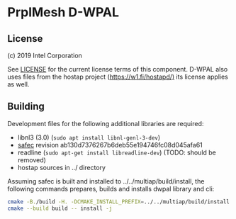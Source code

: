 # PrplMesh D-WPAL

## License

(c) 2019 Intel Corporation

See [LICENSE](LICENSE) for the current license terms of this component.
D-WPAL also uses files from the hostap project (<https://w1.fi/hostapd/)> its license applies as well.

## Building

Development files for the following additional libraries are required:

* libnl3 (3.0) (`sudo apt install libnl-genl-3-dev`)
* [safec](https://github.com/rurban/safeclib) revision ab130d7376267b6deb55e194746fc08d045afa61
* readline (`sudo apt-get install libreadline-dev`) (TODO: should be removed)
* hostap sources in ../ directory

Assuming safec is built and installed to ../../multiap/build/install, the following commands prepares, builds and installs
dwpal library and cli:

```bash
cmake -B./build -H. -DCMAKE_INSTALL_PREFIX=../../multiap/build/install
cmake --build build -- install -j
```
